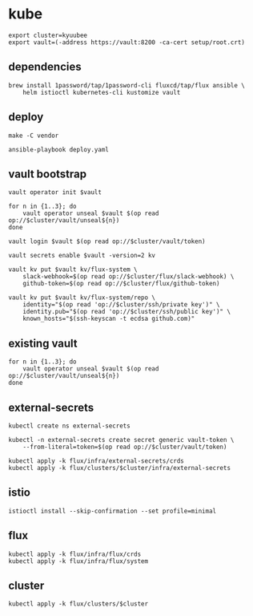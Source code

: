 # kube

    export cluster=kyuubee
    export vault=(-address https://vault:8200 -ca-cert setup/root.crt)

## dependencies

    brew install 1password/tap/1password-cli fluxcd/tap/flux ansible \
        helm istioctl kubernetes-cli kustomize vault

## deploy

    make -C vendor

    ansible-playbook deploy.yaml

## vault bootstrap

    vault operator init $vault

    for n in {1..3}; do
        vault operator unseal $vault $(op read op://$cluster/vault/unseal${n})
    done

    vault login $vault $(op read op://$cluster/vault/token)

    vault secrets enable $vault -version=2 kv

    vault kv put $vault kv/flux-system \
        slack-webhook=$(op read op://$cluster/flux/slack-webhook) \
        github-token=$(op read op://$cluster/flux/github-token)

    vault kv put $vault kv/flux-system/repo \
        identity="$(op read 'op://$cluster/ssh/private key')" \
        identity.pub="$(op read 'op://$cluster/ssh/public key')" \
        known_hosts="$(ssh-keyscan -t ecdsa github.com)"

## existing vault

    for n in {1..3}; do
        vault operator unseal $vault $(op read op://$cluster/vault/unseal${n})
    done

## external-secrets

    kubectl create ns external-secrets

    kubectl -n external-secrets create secret generic vault-token \
        --from-literal=token=$(op read op://$cluster/vault/token)

    kubectl apply -k flux/infra/external-secrets/crds
    kubectl apply -k flux/clusters/$cluster/infra/external-secrets

## istio

    istioctl install --skip-confirmation --set profile=minimal

## flux

    kubectl apply -k flux/infra/flux/crds
    kubectl apply -k flux/infra/flux/system

## cluster

    kubectl apply -k flux/clusters/$cluster
